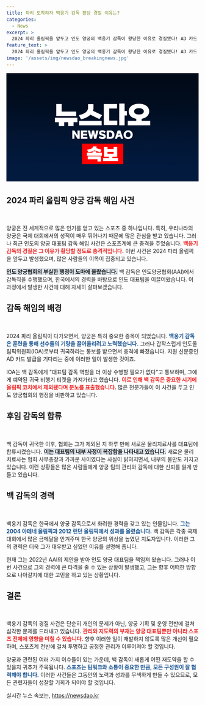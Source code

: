 ```yaml
---
title: 파리 도착하자 백웅기 감독 황당 경질 이유는?
categories:
  - News
excerpt: >
  2024 파리 올림픽을 앞두고 인도 양궁의 백웅기 감독이 황당한 이유로 경질됐다! AD 카드 발급 소식도 몰라 인도로 돌아가게 된 그의 분노와 뒤에 숨은 진실은? 클릭해 확인해보세요!
feature_text: >
  2024 파리 올림픽을 앞두고 인도 양궁의 백웅기 감독이 황당한 이유로 경질됐다! AD 카드 발급 소식도 몰라 인도로 돌아가게 된 그의 분노와 뒤에 숨은 진실은? 클릭해 확인해보세요!
image: '/assets/img/newsdao_breakingnews.jpg'
---
```


<p><img src="/assets/img/newsdao_breakingnews.jpg" alt="firstkoreanews 속보" /></p>

<h2 data-ke-size="size26">2024 파리 올림픽 양궁 감독 해임 사건</h2>

<p data-ke-size="size16">&nbsp;</p>

<p>양궁은 전 세계적으로 많은 인기를 얻고 있는 스포츠 중 하나입니다. 특히, 우리나라의 양궁은 국제 대회에서의 성적이 매우 뛰어나기 때문에 많은 관심을 받고 있습니다. 그러나 최근 인도의 양궁 대표팀 감독 해임 사건은 스포츠계에 큰 충격을 주었습니다. <b><span style="color: #ee2323;">백웅기 감독의 경질은 그 이유가 황당할 정도로 충격적입니다.</span></b> 이번 사건은 2024 파리 올림픽을 앞두고 발생했으며, 많은 사람들의 이목이 집중되고 있습니다. </p>

<p><b><span style="background-color: #21538527;">인도 양궁협회의 부실한 행정이 도마에 올랐습니다.</span></b> 백 감독은 인도양궁협회(AAI)에서 감독직을 수행했으며, 한국에서의 경력을 바탕으로 인도 대표팀을 이끌어왔습니다. 이 과정에서 발생한 사건에 대해 자세히 살펴보겠습니다.</p>

<h2 data-ke-size="size26">감독 해임의 배경</h2>

<p data-ke-size="size16">&nbsp;</p>

<p>2024 파리 올림픽이 다가오면서, 양궁은 특히 중요한 종목이 되었습니다. <b><span style="color: #1a5490;">백웅기 감독은 훈련을 통해 선수들의 기량을 끌어올리려고 노력했습니다.</span></b> 그러나 갑작스럽게 인도올림픽위원회(IOA)로부터 귀국하라는 통보를 받으면서 충격에 빠졌습니다. 지원 신분증인 AD 카드 발급을 기다리는 중에 이러한 일이 발생한 것이죠.</p>

<p>IOA는 백 감독에게 "대표팀 감독 역할을 더 이상 수행할 필요가 없다"고 통보하며, 그에게 예약된 귀국 비행기 티켓을 가져가라고 했습니다. <b><span style="color: #ee2323;">이로 인해 백 감독은 중요한 시기에 올림픽 코치에서 제외됐다며 분노를 표출했습니다.</span></b> 많은 전문가들이 이 사건을 두고 인도 양궁협회의 행정을 비판하고 있습니다.</p>

<h2 data-ke-size="size26">후임 감독의 합류</h2>

<p data-ke-size="size16">&nbsp;</p>

<p>백 감독이 귀국한 이후, 협회는 그가 제외된 지 하루 만에 새로운 물리치료사를 대표팀에 합류시켰습니다. <b><span style="background-color: #21538527;">이는 대표팀의 내부 사정이 복잡함을 나타내고 있습니다.</span></b> 새로운 물리치료사는 협회 사무총장과 가까운 사이였다는 사실이 밝혀지면서, 내부의 불만도 커지고 있습니다. 이런 상황들은 많은 사람들에게 양궁 팀의 관리와 감독에 대한 신뢰를 잃게 만들고 있습니다.</p>

<h2 data-ke-size="size26">백 감독의 경력</h2>

<p data-ke-size="size16">&nbsp;</p>

<p>백웅기 감독은 한국에서 양궁 감독으로서 화려한 경력을 갖고 있는 인물입니다. <b><span style="color: #1a5490;">그는 2004 아테네 올림픽과 2012 런던 올림픽에서 성과를 올렸습니다.</span></b> 백 감독은 각종 국제대회에서 많은 금메달을 안겨주며 한국 양궁의 위상을 높였던 지도자입니다. 이러한 그의 경력은 더욱 그가 대우받고 싶었던 이유를 설명해 줍니다.</p>

<p>현재 그는 2022년 AAI의 제안을 받아 인도 양궁 대표팀을 책임져 왔습니다. 그러나 이번 사건으로 그의 경력에 큰 타격을 줄 수 있는 상황이 발생했고, 그는 향후 어떠한 방향으로 나아갈지에 대한 고민을 하고 있는 상황입니다.</p>

<h2 data-ke-size="size26">결론</h2>

<p data-ke-size="size16">&nbsp;</p>

<p>백웅기 감독의 경질 사건은 단순히 개인의 문제가 아닌, 양궁 기획 및 운영 전반에 걸쳐 심각한 문제를 드러내고 있습니다. <b><span style="color: #ee2323;">관리와 지도력의 부재는 양궁 대표팀뿐만 아니라 스포츠 전체에 영향을 미칠 수 있습니다.</span></b> 향후 이러한 일이 재발하지 않도록 많은 개선이 필요하며, 스포츠계 전반에 걸쳐 투명하고 공정한 관리가 이루어져야 할 것입니다. </p>

<p>양궁과 관련된 여러 가지 이슈들이 있는 가운데, 백 감독이 새롭게 어떤 재도약을 할 수 있을지 귀추가 주목됩니다. <b><span style="color: #1a5490;">스포츠는 팀워크와 소통이 중요한 만큼, 모든 구성원이 잘 협력해야 합니다.</span></b> 이러한 사건들은 그동안의 노력과 성과를 무색하게 만들 수 있으므로, 모든 관련자들이 성찰할 기회가 되어야 할 것입니다.</p>
실시간 뉴스 속보는, <a href="https://newsdao.kr" rel="dofollow">https://newsdao.kr</a>


